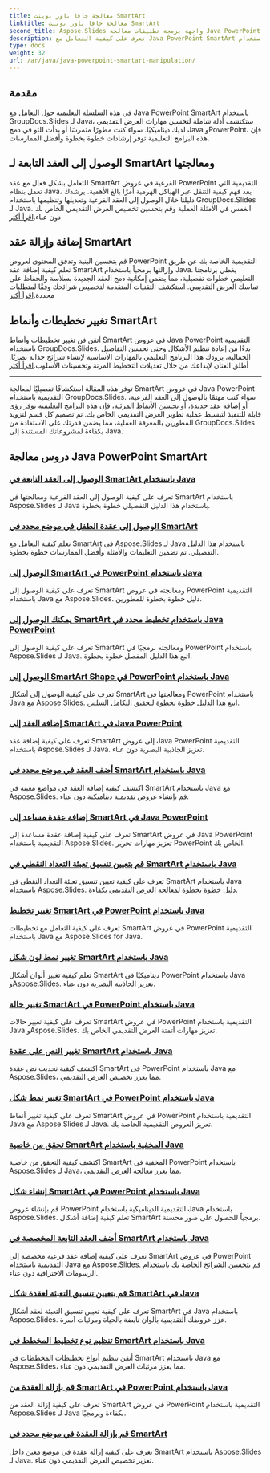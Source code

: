 ```yaml
---
title: معالجة جافا باور بوينت SmartArt
linktitle: معالجة جافا باور بوينت SmartArt
second_title: Aspose.Slides واجهة برمجة تطبيقات معالجة Java PowerPoint
description: تعرف على كيفية التعامل مع Java PowerPoint SmartArt بشكل فعال باستخدام GroupDocs.Slides لبرامج Java التعليمية. الوصول إلى العقد الفرعية وإضافة العقد وتغيير التخطيطات والمزيد!
type: docs
weight: 32
url: /ar/java/java-powerpoint-smartart-manipulation/
---
```


## مقدمة

في هذه السلسلة التعليمية حول التعامل مع Java PowerPoint SmartArt باستخدام GroupDocs.Slides لـ Java، ستكتشف أدلة شاملة لتحسين مهارات العرض التقديمي لديك ديناميكيًا. سواء كنت مطورًا متمرسًا أو بدأت للتو في دمج Java وPowerPoint، فإن هذه البرامج التعليمية توفر إرشادات خطوة بخطوة وأفضل الممارسات.

## الوصول إلى العقد التابعة لـ SmartArt ومعالجتها

 للتعامل بشكل فعال مع عقد SmartArt الفرعية في عروض PowerPoint التقديمية التي تعمل بنظام Java، يعد فهم كيفية التنقل عبر الهياكل الهرمية أمرًا بالغ الأهمية. يرشدك دليلنا خلال الوصول إلى العقد الفرعية وتعديلها وتنظيمها باستخدام GroupDocs.Slides لـ Java. انغمس في الأمثلة العملية وقم بتحسين تخصيص العرض التقديمي الخاص بك دون عناء.[اقرأ أكثر](./access-child-nodes-smartart-java/)

## إضافة وإزالة عقد SmartArt

قم بتحسين البنية وتدفق المحتوى لعروض PowerPoint التقديمية الخاصة بك عن طريق تعلم كيفية إضافة عقد SmartArt وإزالتها برمجياً باستخدام Java. يغطي برنامجنا التعليمي خطوات تفصيلية، مما يضمن إمكانية دمج العقد الجديدة بسلاسة والحفاظ على تماسك العرض التقديمي. استكشف التقنيات المتقدمة لتخصيص شرائحك وفقًا لمتطلبات محددة.[اقرأ أكثر](./add-nodes-smartart-java-powerpoint/)

## تغيير تخطيطات وأنماط SmartArt

 أتقن فن تغيير تخطيطات وأنماط SmartArt في عروض Java PowerPoint التقديمية باستخدام GroupDocs.Slides. بدءًا من إعادة تنظيم الأشكال وحتى تحسين التفاصيل الجمالية، يزودك هذا البرنامج التعليمي بالمهارات الأساسية لإنشاء شرائح جذابة بصريًا. أطلق العنان لإبداعك من خلال تعديلات التخطيط المرنة وتحسينات الأسلوب.[اقرأ أكثر](./change-smartart-layout-powerpoint-java/)

---

توفر هذه المقالة استكشافًا تفصيليًا لمعالجة SmartArt في عروض Java PowerPoint التقديمية باستخدام GroupDocs.Slides. سواء كنت مهتمًا بالوصول إلى العقد الفرعية، أو إضافة عقد جديدة، أو تحسين الأنماط المرئية، فإن هذه البرامج التعليمية توفر رؤى قابلة للتنفيذ لتبسيط عملية تطوير العرض التقديمي الخاص بك. تم تصميم كل قسم لتزويد المطورين بالمعرفة العملية، مما يضمن قدرتك على الاستفادة من GroupDocs.Slides بكفاءة لمشروعاتك المستندة إلى Java.

## دروس معالجة Java PowerPoint SmartArt
### [الوصول إلى العقد التابعة في SmartArt باستخدام Java](./access-child-nodes-smartart-java/)
تعرف على كيفية الوصول إلى العقد الفرعية ومعالجتها في SmartArt باستخدام Aspose.Slides لـ Java باستخدام هذا الدليل التفصيلي خطوة بخطوة.
### [الوصول إلى عقدة الطفل في موضع محدد في SmartArt](./access-child-node-specific-position-smartart-java/)
تعلم كيفية التعامل مع SmartArt في Aspose.Slides لـ Java باستخدام هذا الدليل التفصيلي. تم تضمين التعليمات والأمثلة وأفضل الممارسات خطوة بخطوة.
### [الوصول إلى SmartArt في PowerPoint باستخدام Java](./access-smartart-powerpoint-java/)
تعرف على كيفية الوصول إلى SmartArt ومعالجته في عروض PowerPoint التقديمية باستخدام Java مع Aspose.Slides. دليل خطوة بخطوة للمطورين.
### [يمكنك الوصول إلى SmartArt باستخدام تخطيط محدد في Java PowerPoint](./access-smartart-specific-layout-java-powerpoint/)
تعرف على كيفية الوصول إلى SmartArt ومعالجته برمجيًا في PowerPoint باستخدام Aspose.Slides لـ Java. اتبع هذا الدليل المفصل خطوة بخطوة.
### [الوصول إلى SmartArt Shape في PowerPoint باستخدام Java](./access-smartart-shape-powerpoint-java/)
تعرف على كيفية الوصول إلى أشكال SmartArt ومعالجتها في PowerPoint باستخدام Java مع Aspose.Slides. اتبع هذا الدليل خطوة بخطوة لتحقيق التكامل السلس.
### [إضافة العقد إلى SmartArt في Java PowerPoint](./add-nodes-smartart-java-powerpoint/)
تعرف على كيفية إضافة عقد SmartArt إلى عروض Java PowerPoint التقديمية باستخدام Aspose.Slides لـ Java. تعزيز الجاذبية البصرية دون عناء.
### [أضف العقد في موضع محدد في SmartArt باستخدام Java](./add-nodes-specific-position-smartart-java/)
اكتشف كيفية إضافة العقد في مواضع معينة في SmartArt باستخدام Java مع Aspose.Slides. قم بإنشاء عروض تقديمية ديناميكية دون عناء.
### [إضافة عقدة مساعد إلى SmartArt في Java PowerPoint](./add-assistant-node-smartart-java-powerpoint/)
تعرف على كيفية إضافة عقدة مساعدة إلى SmartArt في عروض Java PowerPoint التقديمية باستخدام Aspose.Slides. تعزيز مهارات تحرير PowerPoint الخاص بك.
### [قم بتعيين تنسيق تعبئة التعداد النقطي في SmartArt باستخدام Java](./set-bullet-fill-format-smartart-java/)
تعرف على كيفية تعيين تنسيق تعبئة التعداد النقطي في SmartArt باستخدام Java باستخدام Aspose.Slides. دليل خطوة بخطوة لمعالجة العرض التقديمي بكفاءة.
### [تغيير تخطيط SmartArt في PowerPoint باستخدام Java](./change-smartart-layout-powerpoint-java/)
تعرف على كيفية التعامل مع تخطيطات SmartArt في عروض PowerPoint التقديمية باستخدام Java مع Aspose.Slides for Java.
### [تغيير نمط لون شكل SmartArt باستخدام Java](./change-smartart-shape-color-style-java/)
تعلم كيفية تغيير ألوان أشكال SmartArt ديناميكيًا في PowerPoint باستخدام Java وAspose.Slides. تعزيز الجاذبية البصرية دون عناء.
### [تغيير حالة SmartArt في PowerPoint باستخدام Java](./change-smartart-state-powerpoint-java/)
تعرف على كيفية تغيير حالات SmartArt في عروض PowerPoint التقديمية باستخدام Java وAspose.Slides. تعزيز مهارات أتمتة العرض التقديمي الخاص بك.
### [تغيير النص على عقدة SmartArt باستخدام Java](./change-text-smartart-node-java/)
اكتشف كيفية تحديث نص عقدة SmartArt في PowerPoint باستخدام Java مع Aspose.Slides، مما يعزز تخصيص العرض التقديمي.
### [تغيير نمط شكل SmartArt في PowerPoint باستخدام Java](./change-smartart-shape-style-powerpoint-java/)
تعرف على كيفية تغيير أنماط SmartArt في عروض PowerPoint التقديمية باستخدام Java مع Aspose.Slides لـ Java. تعزيز العروض التقديمية الخاصة بك.
### [تحقق من خاصية SmartArt المخفية باستخدام Java](./check-smartart-hidden-property-java/)
اكتشف كيفية التحقق من خاصية SmartArt المخفية في PowerPoint باستخدام Aspose.Slides لـ Java، مما يعزز معالجة العرض التقديمي.
### [إنشاء شكل SmartArt في PowerPoint باستخدام Java](./create-smartart-shape-powerpoint-java/)
قم بإنشاء عروض PowerPoint التقديمية الديناميكية باستخدام Java باستخدام Aspose.Slides. تعلم كيفية إضافة أشكال SmartArt برمجياً للحصول على صور محسنة.
### [أضف العقد التابعة المخصصة في SmartArt باستخدام Java](./add-custom-child-nodes-smartart-java/)
تعرف على كيفية إضافة عقد فرعية مخصصة إلى SmartArt في عروض PowerPoint التقديمية باستخدام Java مع Aspose.Slides. قم بتحسين الشرائح الخاصة بك باستخدام الرسومات الاحترافية دون عناء.
### [قم بتعيين تنسيق التعبئة لعقدة شكل SmartArt في Java](./set-fill-format-smartart-shape-node-java/)
تعرف على كيفية تعيين تنسيق التعبئة لعقد أشكال SmartArt في Java باستخدام Aspose.Slides. عزز عروضك التقديمية بألوان نابضة بالحياة ومرئيات آسرة.
### [تنظيم نوع تخطيط المخطط في SmartArt باستخدام Java](./organize-chart-layout-type-smartart-java/)
أتقن تنظيم أنواع تخطيطات المخططات في SmartArt باستخدام Java مع Aspose.Slides، مما يعزز مرئيات العرض التقديمي دون عناء.
### [قم بإزالة العقدة من SmartArt في PowerPoint باستخدام Java](./remove-node-smartart-powerpoint-java/)
تعرف على كيفية إزالة العقد من SmartArt في عروض PowerPoint التقديمية باستخدام Aspose.Slides لـ Java بكفاءة وبرمجيًا.
### [قم بإزالة العقدة في موضع محدد في SmartArt](./remove-node-specific-position-smartart-java/)
تعرف على كيفية إزالة عقدة في موضع معين داخل SmartArt باستخدام Aspose.Slides لـ Java. تعزيز تخصيص العرض التقديمي دون عناء.